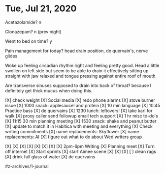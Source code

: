 # Tue, Jul 21, 2020
Acetazolamide? n

Clonazepam? n
(prev night)

Went to bed on time? y

Pain management for today? head drain position, de quervain's, nerve glides

Woke up feeling circadian rhythm right and feeling pretty good. Head a little swollen on left side but seem  to be able to drain it effectively sitting up straight with jaw relaxed and tongue pressing against entire roof of mouth. 

Are transverse sinuses supposed to drain into back of throat? because I definitely get thick mucus when doing this. 


[X] check weight
[X] Social media
[X] redo phone alarms
[X] stove burner issue
[X] 1000 snack: applesauce! and protein
[X] 10 min language
[X] 10:45 Practice bass
[X] de quervains
[X] 1230 lunch: leftovers! 
[X] take karl for walk
[X] proxy caller send followup email tech support
[X] 1 hr misc to-do's
[X] 11:15 30 min planning meeting
[X] 1530 snack: shake and peanut butter
[X] update to match it in Habitica with meeting and everything
[X] Check writing commitments
[X] name replacements: Skyflower 
[X] name replacements: AI
[X] figure out what to do about Wed writers group

[X] [X] [X] [X] [X] [X] [X] [X] 2pm-6pm Writing
	[X] Planning meet
	[X] Turn off internet
	[X] Start sprints
	[X] start Aimee scene
[X] [X] [X] [ ] clean rags
[X] drink full glass of water
[X] de quervains


#z-archives/1-journal